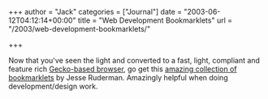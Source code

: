 +++
author = "Jack"
categories = ["Journal"]
date = "2003-06-12T04:12:14+00:00"
title = "Web Development Bookmarklets"
url = "/2003/web-development-bookmarklets/"

+++

Now that you've seen the light and converted to a fast, light, compliant and feature rich [Gecko-based browser][1], go get this [amazing collection of bookmarklets][2] by Jesse Ruderman. Amazingly helpful when doing development/design work.

 [1]: http://www.mozilla.org/projects/firebird/
 [2]: http://www.squarefree.com/bookmarklets/webdevel.html